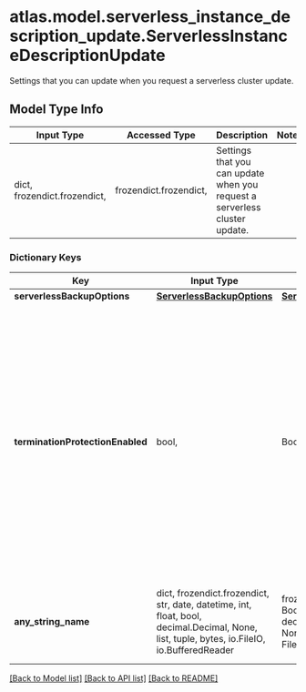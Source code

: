 # atlas.model.serverless_instance_description_update.ServerlessInstanceDescriptionUpdate

Settings that you can update when you request a serverless cluster update.

## Model Type Info
Input Type | Accessed Type | Description | Notes
------------ | ------------- | ------------- | -------------
dict, frozendict.frozendict,  | frozendict.frozendict,  | Settings that you can update when you request a serverless cluster update. | 

### Dictionary Keys
Key | Input Type | Accessed Type | Description | Notes
------------ | ------------- | ------------- | ------------- | -------------
**serverlessBackupOptions** | [**ServerlessBackupOptions**](ServerlessBackupOptions.md) | [**ServerlessBackupOptions**](ServerlessBackupOptions.md) |  | [optional] 
**terminationProtectionEnabled** | bool,  | BoolClass,  | Flag that indicates whether termination protection is enabled on the serverless instance. If set to &#x60;true&#x60;, MongoDB Cloud won&#x27;t delete the serverless instance. If set to &#x60;false&#x60;, MongoDB Cloud will delete the serverless instance. | [optional] if omitted the server will use the default value of False
**any_string_name** | dict, frozendict.frozendict, str, date, datetime, int, float, bool, decimal.Decimal, None, list, tuple, bytes, io.FileIO, io.BufferedReader | frozendict.frozendict, str, BoolClass, decimal.Decimal, NoneClass, tuple, bytes, FileIO | any string name can be used but the value must be the correct type | [optional]

[[Back to Model list]](../../README.md#documentation-for-models) [[Back to API list]](../../README.md#documentation-for-api-endpoints) [[Back to README]](../../README.md)


